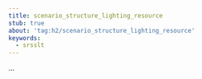 ```yaml
---
title: scenario_structure_lighting_resource
stub: true
about: 'tag:h2/scenario_structure_lighting_resource'
keywords:
  - srsslt
---
```

...
